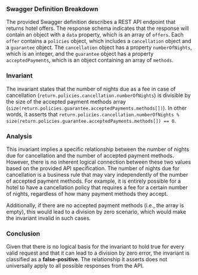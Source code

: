 ### Swagger Definition Breakdown
The provided Swagger definition describes a REST API endpoint that returns hotel offers. The response schema indicates that the response will contain an object with a `data` property, which is an array of `offers`. Each `offer` contains a `policies` object, which includes a `cancellation` object and a `guarantee` object. The `cancellation` object has a property `numberOfNights`, which is an integer, and the `guarantee` object has a property `acceptedPayments`, which is an object containing an array of `methods`.

### Invariant
The invariant states that the number of nights due as a fee in case of cancellation (`return.policies.cancellation.numberOfNights`) is divisible by the size of the accepted payment methods array (`size(return.policies.guarantee.acceptedPayments.methods[])`). In other words, it asserts that `return.policies.cancellation.numberOfNights % size(return.policies.guarantee.acceptedPayments.methods[]) == 0`.

### Analysis
This invariant implies a specific relationship between the number of nights due for cancellation and the number of accepted payment methods. However, there is no inherent logical connection between these two values based on the provided API specification. The number of nights due for cancellation is a business rule that may vary independently of the number of accepted payment methods. For example, it is entirely possible for a hotel to have a cancellation policy that requires a fee for a certain number of nights, regardless of how many payment methods they accept. 

Additionally, if there are no accepted payment methods (i.e., the array is empty), this would lead to a division by zero scenario, which would make the invariant invalid in such cases. 

### Conclusion
Given that there is no logical basis for the invariant to hold true for every valid request and that it can lead to a division by zero error, the invariant is classified as a **false-positive**. The relationship it asserts does not universally apply to all possible responses from the API.
